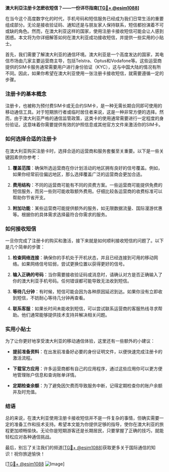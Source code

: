 **澳大利亞注册卡怎麽收短信？——一份详尽指南[[TG💪+ @esim1088](https://t.me/s/esim1088)]**

在当今这个高度数字化的时代，手机号码和短信服务已经成为我们日常生活的重要组成部分。无论是接收验证码、通知还是与朋友家人保持联系，短信都扮演着不可或缺的角色。然而，在澳大利亚这样的国家，使用注册卡接收短信可能会让人感到困惑。本文将为你详细解答如何在澳大利亚成功接收短信，并提供一些实用的小贴士。

首先，我们需要了解澳大利亚的通信环境。澳大利亚是一个高度发达的国家，其电信市场由几家主要运营商主导，包括Telstra、Optus和Vodafone等。这些运营商提供的SIM卡服务通常需要用户进行身份验证（KYC），这与中国大陆的情况有所不同。因此，如果你希望在澳大利亚使用一张注册卡接收短信，就需要遵循一定的步骤。

### 注册卡的基本概念

注册卡，也被称为预付费SIM卡或无合约SIM卡，是一种无需长期合同即可使用的移动通信工具。对于短期旅行者或临时居住者来说，这是一种非常方便的选择。然而，由于澳大利亚严格的通信监管政策，这类卡的使用通常需要进行一定程度的身份验证。这意味着你需要提供有效的护照信息或其他官方文件来激活你的SIM卡。

### 如何选择合适的注册卡

在澳大利亚购买注册卡时，选择合适的运营商和服务套餐至关重要。以下是一些关键因素供你参考：

1. **覆盖范围**：确保所选运营商在你计划活动的地区拥有良好的信号覆盖。例如，如果你经常前往偏远地区，那么选择覆盖广泛的运营商会更加合适。
   
2. **费用结构**：不同的运营商可能有不同的资费方案。一些运营商可能提供免费的短信服务，而另一些则可能收取额外费用。仔细比较各运营商的收费标准可以帮助你节省开支。

3. **附加功能**：某些运营商可能提供额外的服务，如无限数据流量、国际漫游优惠等。根据你的具体需求选择最符合你需求的服务。

### 如何接收短信

一旦你完成了注册卡的购买和激活，接下来就是如何顺利接收短信的问题了。以下是几个简单的步骤：

1. **检查网络连接**：确保你的手机处于开机状态，并且已经连接到可用的移动网络。如果网络信号较弱，尝试更换位置以获得更好的信号。

2. **输入正确的号码**：当你需要接收验证码或消息时，请确认对方是否正确输入了你的澳大利亚手机号码。任何错误都可能导致无法收到短信。

3. **等待几分钟**：有时候，短信可能会因为各种原因延迟到达。如果你没有立即收到短信，不妨耐心等待几分钟再查看。

4. **联系客服**：如果长时间未能收到短信，可以尝试联系运营商的客服热线寻求帮助。他们通常能够提供技术支持并解决相关问题。

### 实用小贴士

为了让你更好地享受澳大利亚的移动通信体验，这里还有一些额外的小建议：

- **提前准备资料**：在出发前准备好必要的身份证明文件，以便快速完成注册卡的激活流程。
  
- **下载官方应用**：许多运营商都有自己的应用程序，通过这些应用你可以更方便地管理账户信息和查询账单详情。

- **定期检查余额**：为了避免因欠费而导致服务中断，记得定期检查你的账户余额并及时充值。

### 结语

总的来说，在澳大利亚使用注册卡接收短信并不是一件复杂的事情，但确实需要一定的准备工作和技术支持。希望本文能为你提供足够的指导，使你在澳大利亚的旅程更加顺畅愉快。无论你是短期游客还是长期居民，只要掌握了正确的技巧，就能轻松应对各种通信挑战。

最后，别忘了关注我们的频道[[TG💪+ @esim1088](https://t.me/s/esim1088)]获取更多关于国际通信的知识！祝你旅途愉快！

[[TG💪+ @esim1088](https://t.me/s/esim1088) ![Image](https://i.postimg.cc/4NQfJmqS/Snipaste-2025-05-13-00-14-12.png)]